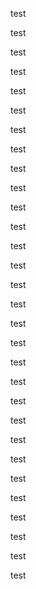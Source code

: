 test

test

test

test

test

test

test

test

test

test



test

test

test

test

test



test

test

test

test

test



test

test

test

test

test



test

test

test

test

test





